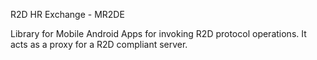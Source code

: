 R2D HR Exchange - MR2DE

Library for Mobile Android Apps for invoking R2D protocol operations. It acts as a proxy for a R2D compliant server.